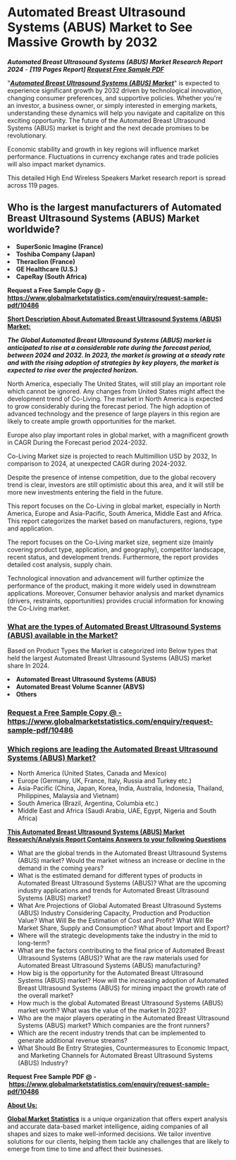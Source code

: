 <h1>Automated Breast Ultrasound Systems (ABUS) Market to See Massive Growth by 2032</h1><p><em><strong>Automated Breast Ultrasound Systems (ABUS) Market Research Report 2024</strong></em>&nbsp;-&nbsp;<em><strong>[119 Pages Report] </strong></em><em><strong><a href="https://www.globalmarketstatistics.com/enquiry/request-sample-pdf/10486">Request Free Sample PDF</a></strong></em></p><p>"<a style="font-style: italic; font-weight: bold;" href="https://www.globalmarketstatistics.com/market-reports/automated-breast-ultrasound-systems-abus-market-10486">Automated Breast Ultrasound Systems (ABUS) Market</a>" is expected to experience significant growth by 2032 driven by technological innovation, changing consumer preferences, and supportive policies. Whether you're an investor, a business owner, or simply interested in emerging markets, understanding these dynamics will help you navigate and capitalize on this exciting opportunity. The future of the&nbsp;Automated Breast Ultrasound Systems (ABUS) market is bright and the next decade promises to be revolutionary.</p><p>Economic stability and growth in key regions will influence market performance. Fluctuations in currency exchange rates and trade policies will also impact market dynamics.</p><p>This detailed&nbsp;High End Wireless Speakers Market research report is spread across 119 pages.</p><h2><strong>Who is the largest manufacturers of Automated Breast Ultrasound Systems (ABUS) Market worldwide?</strong></h2><p><strong><li>SuperSonic Imagine (France)<li>Toshiba Company (Japan)<li>Theraclion (France)<li>GE Healthcare (U.S.)<li>CapeRay (South Africa)</strong></p><p><strong>Request a Free Sample Copy @ - <a href="https://www.globalmarketstatistics.com/enquiry/request-sample-pdf/10486">https://www.globalmarketstatistics.com/enquiry/request-sample-pdf/10486</a></strong></p><p><strong><u>Short Description About Automated Breast Ultrasound Systems (ABUS) Market:</u></strong></p><p><strong><em>The Global Automated Breast Ultrasound Systems (ABUS) market is anticipated to rise at a considerable rate during the forecast period, between 2024 and 2032. In 2023, the market is growing at a steady rate and with the rising adoption of strategies by key players, the market is expected to rise over the projected horizon.</em></strong></p><p>North America, especially The United States, will still play an important role which cannot be ignored. Any changes from United States might affect the development trend of Co-Living. The market in North America is expected to grow considerably during the forecast period. The high adoption of advanced technology and the presence of large players in this region are likely to create ample growth opportunities for the market.</p><p>Europe also play important roles in global market, with a magnificent growth in CAGR During the Forecast period 2024-2032.</p><p>Co-Living Market size is projected to reach Multimillion USD by 2032, In comparison to 2024, at unexpected CAGR during 2024-2032.</p><p>Despite the presence of intense competition, due to the global recovery trend is clear, investors are still optimistic about this area, and it will still be more new investments entering the field in the future.</p><p>This report focuses on the Co-Living in global market, especially in North America, Europe and Asia-Pacific, South America, Middle East and Africa. This report categorizes the market based on manufacturers, regions, type and application.</p><p>The report focuses on the Co-Living market size, segment size (mainly covering product type, application, and geography), competitor landscape, recent status, and development trends. Furthermore, the report provides detailed cost analysis, supply chain.</p><p>Technological innovation and advancement will further optimize the performance of the product, making it more widely used in downstream applications. Moreover, Consumer behavior analysis and market dynamics (drivers, restraints, opportunities) provides crucial information for knowing the Co-Living market.</p><h3 class="rank-math-question "><span style="text-decoration: underline;">What are the types of Automated Breast Ultrasound Systems (ABUS) available in the Market?</span></h3><p>Based on Product Types the Market is categorized into Below types that held the largest Automated Breast Ultrasound Systems (ABUS) market share In 2024.</p><p><strong><li>Automated Breast Ultrasound Systems (ABUS)<li>Automated Breast Volume Scanner (ABVS)<li>Others</strong></p><h3 class="rank-math-question "><span style="text-decoration: underline;">Request a Free Sample Copy @ - <a href="https://www.globalmarketstatistics.com/enquiry/request-sample-pdf/10486">https://www.globalmarketstatistics.com/enquiry/request-sample-pdf/10486</a></span></h3><h3 class="rank-math-question "><span style="text-decoration: underline;">Which regions are leading the Automated Breast Ultrasound Systems (ABUS) Market?</span></h3><ul><li>North America (United States, Canada and Mexico)</li><li>Europe (Germany, UK, France, Italy, Russia and Turkey etc.)</li><li>Asia-Pacific (China, Japan, Korea, India, Australia, Indonesia, Thailand, Philippines, Malaysia and Vietnam)</li><li>South America (Brazil, Argentina, Columbia etc.)</li><li>Middle East and Africa (Saudi Arabia, UAE, Egypt, Nigeria and South Africa)</li></ul><p><strong><u>This Automated Breast Ultrasound Systems (ABUS) Market Research/Analysis Report Contains Answers to your following Questions</u></strong></p><ul><li>What are the global trends in the Automated Breast Ultrasound Systems (ABUS) market? Would the market witness an increase or decline in the demand in the coming years?</li><li>What is the estimated demand for different types of products in Automated Breast Ultrasound Systems (ABUS)? What are the upcoming industry applications and trends for Automated Breast Ultrasound Systems (ABUS) market?</li><li>What Are Projections of Global Automated Breast Ultrasound Systems (ABUS) Industry Considering Capacity, Production and Production Value? What Will Be the Estimation of Cost and Profit? What Will Be Market Share, Supply and Consumption? What about Import and Export?</li><li>Where will the strategic developments take the industry in the mid to long-term?</li><li>What are the factors contributing to the final price of Automated Breast Ultrasound Systems (ABUS)? What are the raw materials used for Automated Breast Ultrasound Systems (ABUS) manufacturing?</li><li>How big is the opportunity for the Automated Breast Ultrasound Systems (ABUS) market? How will the increasing adoption of Automated Breast Ultrasound Systems (ABUS) for mining impact the growth rate of the overall market?</li><li>How much is the global Automated Breast Ultrasound Systems (ABUS) market worth? What was the value of the market In 2023?</li><li>Who are the major players operating in the Automated Breast Ultrasound Systems (ABUS) market? Which companies are the front runners?</li><li>Which are the recent industry trends that can be implemented to generate additional revenue streams?</li><li>What Should Be Entry Strategies, Countermeasures to Economic Impact, and Marketing Channels for Automated Breast Ultrasound Systems (ABUS) Industry?</li></ul><p><strong>Request Free Sample PDF @ -&nbsp;<a href="https://www.globalmarketstatistics.com/enquiry/request-sample-pdf/10486">https://www.globalmarketstatistics.com/enquiry/request-sample-pdf/10486</a></strong></p><p><strong><u>About Us:</u></strong></p><p><strong><a href="https://www.globalmarketstatistics.com/">Global Market Statistics</a></strong> is a unique organization that offers expert analysis and accurate data-based market intelligence, aiding companies of all shapes and sizes to make well-informed decisions. We tailor inventive solutions for our clients, helping them tackle any challenges that are likely to emerge from time to time and affect their businesses.</p>
